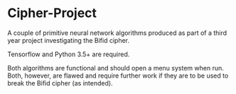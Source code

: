 # Cipher-Project

A couple of primitive neural network algorithms produced as part of a third year project investigating the Bifid cipher.

Tensorflow and Python 3.5+ are required.

Both algorithms are functional and should open a menu system when run. Both, however, are flawed and require further work if they are to be used to break the Bifid cipher (as intended).
